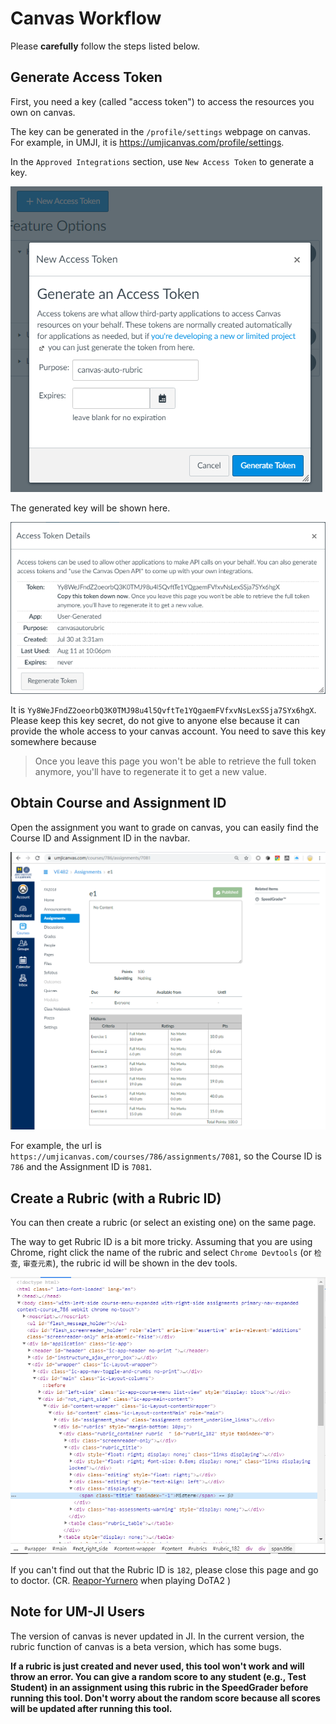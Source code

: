 # Canvas Workflow

Please **carefully** follow the steps listed below.

## Generate Access Token

First, you need a key (called "access token") to access the resources you own on canvas.

The key can be generated in the `/profile/settings` webpage on canvas. For example, in UMJI, it is <a href="https://umjicanvas.com/profile/settings" target="_blank">https://umjicanvas.com/profile/settings</a>.

In the `Approved Integrations` section, use `New Access Token` to generate a key.

![Generate Access Token](images/generate_access_token.png)

The generated key will be shown here.

![Access Token](images/access_token.png)

It is `Yy8WeJFndZ2oeorbQ3K0TMJ98u4l5QvftTe1YQgaemFVfxvNsLexSSja7SYx6hgX`. Please keep this key secret, do not give to anyone else because it can provide the whole access to your canvas account. You need to save this key somewhere because

> Once you leave this page you won't be able to retrieve the full token anymore, you'll have to regenerate it to get a new value.

## Obtain Course and Assignment ID

Open the assignment you want to grade on canvas, you can easily find the Course ID and Assignment ID in the navbar.

![Rubric](images/rubric.png)

For example, the url is `https://umjicanvas.com/courses/786/assignments/7081`, so the Course ID is `786` and the Assignment ID is `7081`.

## Create a Rubric (with a Rubric ID)

You can then create a rubric (or select an existing one) on the same page.

The way to get Rubric ID is a bit more tricky. Assuming that you are using Chrome, right click the name of the rubric and select `Chrome Devtools` (or `检查`, `审查元素`), the rubric id will be shown in the dev tools.

![Rubric ID](images/rubric_id.png)

If you can't find out that the Rubric ID is `182`, please close this page and go to doctor. (CR. [Reapor-Yurnero](https://github.com/Reapor-Yurnero) when playing DoTA2
)

## Note for UM-JI Users

The version of canvas is never updated in JI. In the current version, the rubric function of canvas is a beta version, which has some bugs. 

**If a rubric is just created and never used, this tool won't work and will throw an error. You can give a random score to any student (e.g., Test Student) in an assignment using this rubric in the SpeedGrader before running this tool. Don't worry about the random score because all scores will be updated after running this tool.**